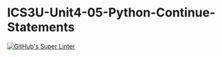 # ICS3U-Unit4-05-Python-Continue-Statements

[![GitHub's Super Linter](https://github.com/haokai-li/ICS3U-Unit4-05-Python-Continue-Statements/workflows/GitHub's%20Super%20Linter/badge.svg)](https://github.com/haokai-li/ICS3U-Unit4-05-Python-Continue-Statements/actions)
